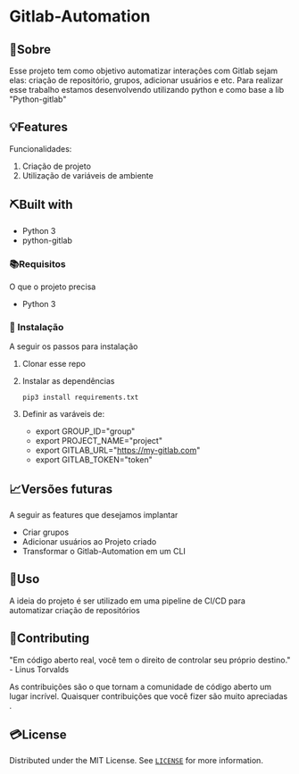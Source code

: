 
# Gitlab-Automation
## 🧐Sobre

Esse projeto tem como objetivo automatizar interações com Gitlab sejam elas: criação de repositório, grupos, adicionar usuários e etc.
Para realizar esse trabalho estamos desenvolvendo utilizando python e como base a lib "Python-gitlab"

## 💡Features

Funcionalidades:
1. Criação de projeto
2. Utilização de variáveis de ambiente

## ⛏️Built with

-   Python 3
-   python-gitlab 

### 📚Requisitos 

O que o projeto precisa

-   Python 3


### 🧰 Instalação

A seguir os passos para instalação

1. Clonar esse repo
2. Instalar as dependências

    ```
    pip3 install requirements.txt
    ```

3. Definir as varáveis de:
    - export GROUP_ID="group"
    - export PROJECT_NAME="project"
    - export GITLAB_URL="https://my-gitlab.com"
    - export GITLAB_TOKEN="token"


## 📈Versões futuras

A seguir as features que desejamos implantar

-   Criar grupos
-   Adicionar usuários ao Projeto criado
-   Transformar o Gitlab-Automation em um CLI

## 🎈Uso

A ideia do projeto é ser utilizado em uma pipeline de CI/CD para automatizar criação de repositórios


## 📖Contributing

"Em código aberto real, você tem o direito de controlar seu próprio destino." - Linus Torvalds

As contribuições são o que tornam a comunidade de código aberto um lugar incrível. Quaisquer contribuições que você fizer são muito apreciadas .


## 💳License

<!-- Mention your project licence here and also link to that file -->

Distributed under the MIT License. See [`LICENSE`](LICENCE) for more information.
